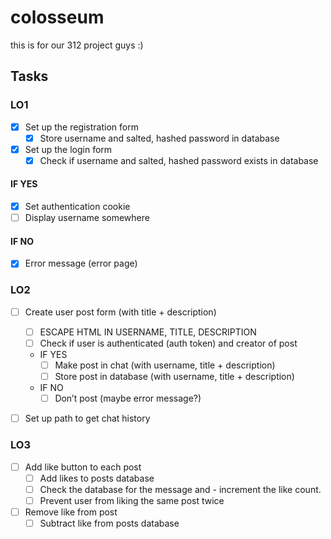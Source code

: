 # colosseum
this is for our 312 project guys :)

## Tasks
### LO1
- [X] Set up the registration form
    - [X] Store username and salted, hashed password in database
- [X] Set up the login form
    - [X] Check if username and salted, hashed password exists in database

#### IF YES
- [X] Set authentication cookie
- [ ] Display username somewhere

#### IF NO
-[X] Error message (error page)

### LO2
- [ ] Create user post form (with title + description)
    - [ ] ESCAPE HTML IN USERNAME, TITLE, DESCRIPTION
    - [ ] Check if user is authenticated (auth token) and creator of post
    - IF YES
        - [ ] Make post in chat (with username, title + description)
        - [ ] Store post in database (with username, title + description)
    - IF NO
        - [ ] Don’t post (maybe error message?)
- [ ] Set up path to get chat history


### LO3
- [ ] Add like button to each post
    - [ ] Add likes to posts database
    - [ ] Check the database for the message and - increment the like count. 
    - [ ] Prevent user from liking the same post twice
- [ ] Remove like from post
    - [ ] Subtract like from posts database